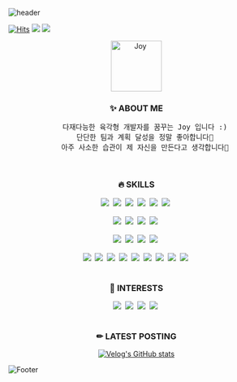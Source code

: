 <!-- Header -->
![header](https://capsule-render.vercel.app/api?type=Waving&color=0:FFFFFF,200:fcf4d4&height=250&section=header&text=I'm%20Joy&desc=👋%20Great%20to%20see%20you,&fontSize=50&animation=twinkling&fontColor=343434&fontAlign=80&descAlign=72&descAlignY=35)

[![Hits](https://hits.seeyoufarm.com/api/count/incr/badge.svg?url=https%3A%2F%2Fgithub.com%2FJoyhyonie&count_bg=%23343434&title_bg=%23343434&icon=github.svg&icon_color=%23FFFFFF&title=hits&edge_flat=false)](https://hits.seeyoufarm.com)
<a href="https://velog.io/@joyhyonie" target="_blank"><img src="https://img.shields.io/badge/Velog-20C997?logo=velog&logoColor=white"/></a>
<a href="mailto:joyhyonie@gmail.com" target="_blank"><img src="https://img.shields.io/badge/Gmail-EA4335?logo=gmail&logoColor=white"/></a>

<p align="center">
  <img src="https://github.com/Joyhyonie/Joyhyonie/assets/109155268/b5c94e77-eb30-4651-ba7f-05f62ab96345" alt="Joy" width="100">
</p>

<div align="center" >
  
  <!-- About me -->
  <h3>✨ ABOUT ME</h3>
  
  <pre>
    다재다능한 육각형 개발자를 꿈꾸는 Joy 입니다 :)
    단단한 팀과 계획 달성을 정말 좋아합니다🦾
    아주 사소한 습관이 제 자신을 만든다고 생각합니다🐥</pre>

  <br>
  <!-- Skills & Interests -->
  <h3>🔥 SKILLS </h3>
  <img src="https://img.shields.io/badge/Java-5382a1?style=flat-square&logo=java&logoColor=white"/>&nbsp;
  <img src="https://img.shields.io/badge/Spring Boot-6DB33F?style=flat-square&logo=springboot&logoColor=white"/>&nbsp;
  <img src="https://img.shields.io/badge/Spring-6DB33F?style=flat-square&logo=spring&logoColor=white"/>&nbsp;
  <img src="https://img.shields.io/badge/Spring Data JPA-6DB33F?style=flat-square&logo=springdatajpa&logoColor=white"/>&nbsp;
  <img src="https://img.shields.io/badge/JPA-59666C?style=flat-square&logo=hibernate&logoColor=white"/>&nbsp;
  <img src="https://img.shields.io/badge/MyBatis-D40000?style=flat-square&logo=mybatis&logoColor=white"/>&nbsp;
  <br><br>
  <img src="https://img.shields.io/badge/Oracle-F80000?style=flat-square&logo=oracle&logoColor=white"/>&nbsp;
  <img src="https://img.shields.io/badge/MySQL-4479A1?style=flat-square&logo=mysql&logoColor=white"/>&nbsp;
  <img src="https://img.shields.io/badge/Amazon RDS-527FFF?style=flat-square&logo=amazonrds&logoColor=white"/>&nbsp;
  <img src="https://img.shields.io/badge/Amazon EC2-FF9900?style=flat-square&logo=amazonec2&logoColor=white"/>&nbsp;
  <br><br>
  <img src="https://img.shields.io/badge/HTML5-E34F26?style=flat-square&logo=html5&logoColor=white"/>&nbsp;
  <img src="https://img.shields.io/badge/CSS3-1572B6?style=flat-square&logo=css3&logoColor=white"/>&nbsp;
  <img src="https://img.shields.io/badge/JavaScript-F7DF1E?style=flat-square&logo=javascript&logoColor=white"/>&nbsp;
  <img src="https://img.shields.io/badge/React-61DAFB?style=flat-square&logo=react&logoColor=white"/>&nbsp;
  <br><br>
  <img src="https://img.shields.io/badge/Eclipse-2C2255?style=flat-square&logo=eclipseide&logoColor=white"/>&nbsp;
  <img src="https://img.shields.io/badge/STS 4-6DB33F?style=flat-square&logo=&logoColor=white"/>&nbsp;
  <img src="https://img.shields.io/badge/VS Code-007ACC?style=flat-square&logo=visualstudiocode&logoColor=white"/>&nbsp;
  <img src="https://img.shields.io/badge/SQL Developer-C5D5EC?style=flat-square&logo=&logoColor=white"/>&nbsp;
  <img src="https://img.shields.io/badge/Git-F05032?style=flat-square&logo=git&logoColor=white"/>&nbsp;
  <img src="https://img.shields.io/badge/Github-181717?style=flat-square&logo=github&logoColor=white"/>&nbsp;
  <img src="https://img.shields.io/badge/Slack-4A154B?style=flat-square&logo=slack&logoColor=white"/>&nbsp;
  <img src="https://img.shields.io/badge/Figma-F24E1E?style=flat-square&logo=figma&logoColor=white"/>&nbsp;
  <img src="https://img.shields.io/badge/Notion-000000?style=flat-square&logo=notion&logoColor=white"/>&nbsp;
  <br><br>
  
  <h3>🌈 INTERESTS </h3>

  <img src="https://img.shields.io/badge/JUnit5-25A162?style=flat-square&logo=junit5&logoColor=white">&nbsp;
  <img src="https://img.shields.io/badge/Linux-FCC624?style=flat-square&logo=linux&logoColor=white">&nbsp;
  <img src="https://img.shields.io/badge/Docker-2496ED?style=flat-square&logo=docker&logoColor=white"/>&nbsp;
  <img src="https://img.shields.io/badge/Redux-764ABC?style=flat-square&logo=redux&logoColor=white"/>&nbsp;
  <br><br>

  <!-- Latest posting -->
  <h3>✏ LATEST POSTING </h3>
  
  [![Velog's GitHub stats](https://velog-readme-stats.vercel.app/api?name=joyhyonie&color=dark)](https://velog.io/@joyhyonie)

</div>

<!-- Footer -->
![Footer](https://capsule-render.vercel.app/api?type=Waving&color=0:FFFFFF,200:fcf4d4&height=100&section=Footer)
